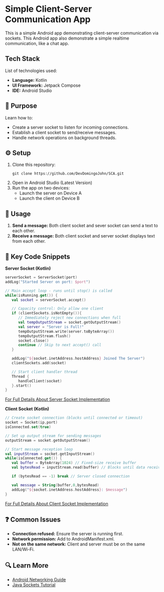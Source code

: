 # Simple Client-Server Communication App
This is a simple Android app demonstrating client-server communication via sockets.
This Android app also demonstrate a simple realtime communication, like a chat app.

## Tech Stack
List of technologies used:
* **Language:** Kotlin
* **UI Framework:** Jetpack Compose
* **IDE:** Android Studio

## 🎯 Purpose
Learn how to:  
- Create a server socket to listen for incoming connections.  
- Establish a client socket to send/receive messages.
- Handle network operations on background threads.  

## ⚙️ Setup
1. Clone this repository:
   ```
   git clone https://github.com/DevDomingoJohn/SCA.git
   ```
2. Open in Android Studio (Latest Version)
3. Run the app on two devices:
    * Launch the server on Device A
    * Launch the client on Device B

## 🚀 Usage
1. **Send a message:** Both client socket and sever socket can send a text to each other.
2. **Receive a message:** Both client socket and server socket displays text from each other.

## 📄 Key Code Snippets
**Server Socket (Kotlin)**

```kotlin
serverSocket = ServerSocket(port)
addLog("Started Server on port: $port")

// Main accept loop - runs until stop() is called
while(isRunning.get()) {
   val socket = serverSocket.accept()

   // Capacity control: Only allow one client
   if (clientSockets.isNotEmpty()){
      // Immediately reject new connections when full
      val tempOutputStream = socket.getOutputStream()
      val server = "Server is Full!"
      tempOutputStream.write(server.toByteArray())
      tempOutputStream.flush()
      socket.close()
      continue // Skip to next accept() call
   }

   addLog("${socket.inetAddress.hostAddress} Joined The Server")
   clientSockets.add(socket)

   // Start client handler thread
   Thread {
      handleClient(socket)
   }.start()
}
```
[For Full Details About Server Socket Implementation](docs/ServerSocket.md)

**Client Socket (Kotlin)**

```kotlin
// Create socket connection (blocks until connected or timeout)
socket = Socket(ip,port)
isConnected.set(true)

// Set up output stream for sending messages
outputStream = socket.getOutputStream()

// Start message reception loop
val inputStream = socket.getInputStream()
while(isConnected.get()) {
   val buffer = ByteArray(1024) // Fixed-size receive buffer
   val bytesRead = inputStream.read(buffer) // Blocks until data receive

   if (bytesRead == -1) break // Server closed connection

   val message = String(buffer,0,bytesRead)
   addLog("${socket.inetAddress.hostAddress}: $message")
}
```
[For Full Details About Client Socket Implementation](docs/ClientSocket.md)

## ❓ Common Issues
- **Connection refused:** Ensure the server is running first.
- **Network permission:** Add <uses-permission android:name="android.permission.INTERNET" /> to AndroidManifest.xml.
- **Not on the same network:** Client and server must be on the same LAN/Wi-Fi.

## 🔍 Learn More
- [Android Networking Guide](https://developer.android.com/develop/connectivity)
- [Java Sockets Tutorial](https://docs.oracle.com/javase/tutorial/networking/sockets/)
